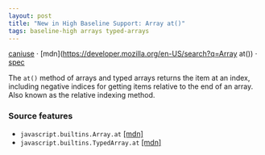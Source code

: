 ```yaml
---
layout: post
title: "New in High Baseline Support: Array at()"
tags: baseline-high arrays typed-arrays
---
```


[caniuse](https://caniuse.com/?search=array-at) · [mdn](https://developer.mozilla.org/en-US/search?q=Array at()) · [spec](https://tc39.es/ecma262/multipage/indexed-collections.html#sec-array.prototype.at)

The `at()` method of arrays and typed arrays returns the item at an index, including negative indices for getting items relative to the end of an array. Also known as the relative indexing method.

### Source features

- ``javascript.builtins.Array.at`` [[mdn]](https://developer.mozilla.org/en-US/search?q=javascript.builtins.Array.at)
- ``javascript.builtins.TypedArray.at`` [[mdn]](https://developer.mozilla.org/en-US/search?q=javascript.builtins.TypedArray.at)

